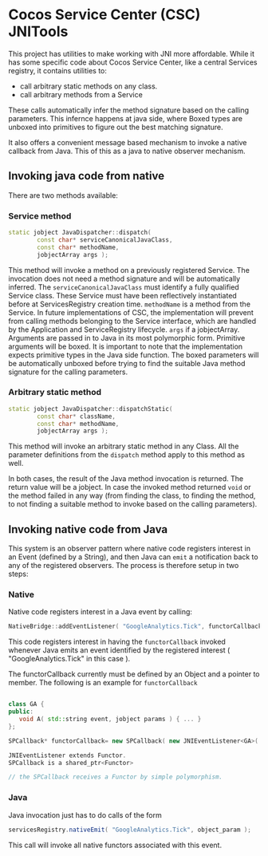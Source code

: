 # Cocos Service Center (CSC) JNITools

This project has utilities to make working with JNI more affordable.
While it has some specific code about Cocos Service Center, like a central Services registry,
it contains utilities to:

* call arbitrary static methods on any class.
* call arbitrary methods from a Service

These calls automatically infer the method signature based on the calling parameters. This infernce
happens at java side, where Boxed types are unboxed into primitives to figure out the best matching
signature.

It also offers a convenient message based mechanism to invoke a native callback from Java. This of
this as a java to native observer mechanism.

## Invoking java code from native

There are two methods available:

### Service method

``` cpp
static jobject JavaDispatcher::dispatch(
        const char* serviceCanonicalJavaClass,
        const char* methodName,
        jobjectArray args );

```

This method will invoke a method on a previously registered Service. The invocation does not need
a method signature and will be automatically inferred.
The <code>serviceCanonicalJavaClass</code> must identify a fully qualified Service class. These
Service must have been reflectively instantiated before at ServicesRegistry creation time.
<code>methodName</code> is a method from the Service. In future implementations of CSC, the
implementation will prevent from calling methods belonging to the Service interface, which are
handled by the Application and ServiceRegistry lifecycle.
<code>args</code> if a jobjectArray. Arguments are passed in to Java in its most polymorphic form.
Primitive arguments will be boxed. It is important to note that the implementation expects
primitive types in the Java side function. The boxed parameters will be automatically unboxed before
trying to find the suitable Java method signature for the calling parameters.

### Arbitrary static method

``` cpp
static jobject JavaDispatcher::dispatchStatic(
        const char* className,
        const char* methodName,
        jobjectArray args );
```

This method will invoke an arbitrary static method in any Class.
All the parameter definitions from the <code>dispatch</code> method apply to this method as well.


In both cases, the result of the Java method invocation is returned. The return value will be a
jobject. In case the invoked method returned <code>void</code> or the method failed in any way
(from finding the class, to finding the method, to not finding a suitable method to invoke based
on the calling parameters).

## Invoking native code from Java

This system is an observer pattern where native code registers interest in an Event (defined by a
String), and then Java can <code>emit</code> a notification back to any of the registered observers.
The process is therefore setup in two steps:

### Native

Native code registers interest in a Java event by calling:

``` cpp
NativeBridge::addEventListener( "GoogleAnalytics.Tick", functorCallback );
```

This code registers interest in having the <code>functorCallback</code> invoked whenever Java emits
an event identified by the registered interest ( "GoogleAnalytics.Tick" in this case ).

The functorCallback currently must be defined by an Object and a pointer to member.
The following is an example for <code>functorCallback</code>

``` cpp

class GA {
public:
   void A( std::string event, jobject params ) { ... }
};

SPCallback* functorCallback= new SPCallback( new JNIEventListener<GA>( new GA(), &GA::A ) );

JNIEventListener extends Functor.
SPCallback is a shared_ptr<Functor>

// the SPCallback receives a Functor by simple polymorphism.

```

### Java

Java invocation just has to do calls of the form

``` java
servicesRegistry.nativeEmit( "GoogleAnalytics.Tick", object_param );
```

This call will invoke all native functors associated with this event.